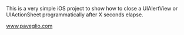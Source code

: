 This is a very simple iOS project to show how to close a UIAlertView or UIActionSheet programmatically after X seconds elapse.

www.paveglio.com